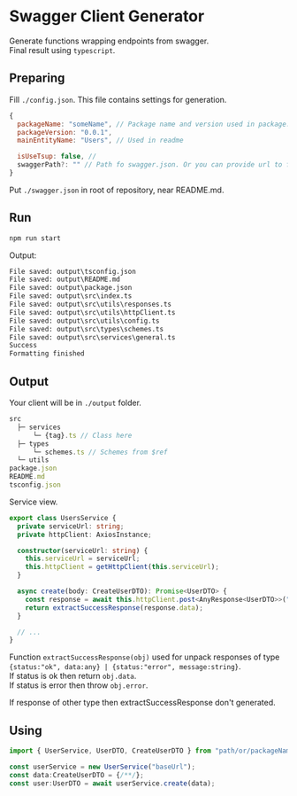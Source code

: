 # Swagger Client Generator

Generate functions wrapping endpoints from swagger.  
Final result using `typescript`.

## Preparing

Fill `./config.json`. This file contains settings for generation.

```js
{
  packageName: "someName", // Package name and version used in package.json
  packageVersion: "0.0.1",
  mainEntityName: "Users", // Used in readme

  isUseTsup: false, //
  swaggerPath?: "" // Path fo swagger.json. Or you can provide url to fetch swagger from it
}
```

Put `./swagger.json` in root of repository, near README.md.

## Run

```sh
npm run start
```

Output:

```txt
File saved: output\tsconfig.json
File saved: output\README.md
File saved: output\package.json
File saved: output\src\index.ts
File saved: output\src\utils\responses.ts
File saved: output\src\utils\httpClient.ts
File saved: output\src\utils\config.ts
File saved: output\src\types\schemes.ts
File saved: output\src\services\general.ts
Success
Formatting finished
```

## Output

Your client will be in `./output` folder.

```ts
src
  ├─ services
      └─ {tag}.ts // Class here
  ├─ types
      └─ schemes.ts // Schemes from $ref
  └─ utils
package.json
README.md
tsconfig.json
```

Service view.

```ts
export class UsersService {
  private serviceUrl: string;
  private httpClient: AxiosInstance;

  constructor(serviceUrl: string) {
    this.serviceUrl = serviceUrl;
    this.httpClient = getHttpClient(this.serviceUrl);
  }

  async create(body: CreateUserDTO): Promise<UserDTO> {
    const response = await this.httpClient.post<AnyResponse<UserDTO>>("/drivers", body);
    return extractSuccessResponse(response.data);
  }

  // ...
}
```

Function `extractSuccessResponse(obj)` used for unpack responses of type `{status:"ok", data:any} | {status:"error", message:string}`.  
If status is ok then return `obj.data`.  
If status is error then throw `obj.error`.
  
If response of other type then extractSuccessResponse don't generated.

## Using

```ts
import { UserService, UserDTO, CreateUserDTO } from "path/or/packageName"

const userService = new UserService("baseUrl");
const data:CreateUserDTO = {/**/};
const user:UserDTO = await userService.create(data);
```
